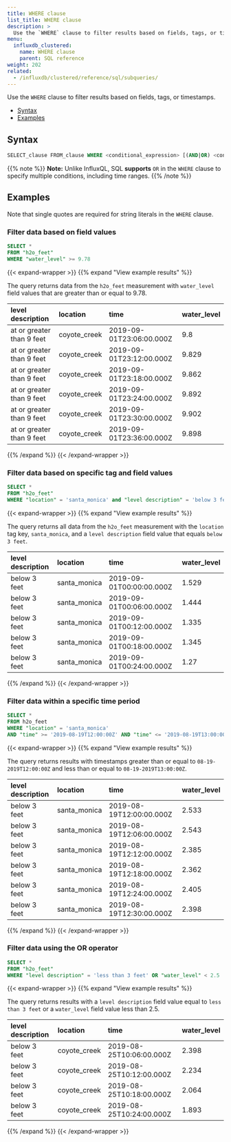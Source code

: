 ```yaml
---
title: WHERE clause
list_title: WHERE clause
description: > 
  Use the `WHERE` clause to filter results based on fields, tags, or timestamps.
menu:
  influxdb_clustered:
    name: WHERE clause
    parent: SQL reference
weight: 202
related:
  - /influxdb/clustered/reference/sql/subqueries/
---
```


Use the `WHERE` clause to filter results based on fields, tags, or timestamps.

- [Syntax](#syntax)
- [Examples](#examples)

## Syntax

```sql
SELECT_clause FROM_clause WHERE <conditional_expression> [(AND|OR) <conditional_expression> [...]]
```

{{% note %}}
**Note:** Unlike InfluxQL, SQL **supports** `OR` in the `WHERE` clause to specify multiple conditions, including time ranges.
{{% /note %}}

## Examples

Note that single quotes are required for string literals in the `WHERE` clause. 

### Filter data based on field values

```sql
SELECT * 
FROM "h2o_feet" 
WHERE "water_level" >= 9.78
```

{{< expand-wrapper >}}
{{% expand "View example results" %}}

The query returns data from the `h2o_feet` measurement with `water_level` field values
that are greater than or equal to 9.78.

| level description         | location     | time                     | water_level |
| :------------------------ | :----------- | :----------------------- | :---------- |
| at or greater than 9 feet | coyote_creek | 2019-09-01T23:06:00.000Z | 9.8         |
| at or greater than 9 feet | coyote_creek | 2019-09-01T23:12:00.000Z | 9.829       |
| at or greater than 9 feet | coyote_creek | 2019-09-01T23:18:00.000Z | 9.862       |
| at or greater than 9 feet | coyote_creek | 2019-09-01T23:24:00.000Z | 9.892       |
| at or greater than 9 feet | coyote_creek | 2019-09-01T23:30:00.000Z | 9.902       |
| at or greater than 9 feet | coyote_creek | 2019-09-01T23:36:00.000Z | 9.898       |

{{% /expand %}}
{{< /expand-wrapper >}}


### Filter data based on specific tag and field values

```sql
SELECT * 
FROM "h2o_feet" 
WHERE "location" = 'santa_monica' and "level description" = 'below 3 feet' 
```

{{< expand-wrapper >}}
{{% expand "View example results" %}}

The query returns all data from the `h2o_feet` measurement with the `location` tag key, `santa_monica`,
and a `level description` field value that equals `below 3 feet`.

| level description | location     | time                     | water_level |
| :---------------- | :----------- | :----------------------- | :---------- |
| below 3 feet      | santa_monica | 2019-09-01T00:00:00.000Z | 1.529       |
| below 3 feet      | santa_monica | 2019-09-01T00:06:00.000Z | 1.444       |
| below 3 feet      | santa_monica | 2019-09-01T00:12:00.000Z | 1.335       |
| below 3 feet      | santa_monica | 2019-09-01T00:18:00.000Z | 1.345       |
| below 3 feet      | santa_monica | 2019-09-01T00:24:00.000Z | 1.27        |

{{% /expand %}}
{{< /expand-wrapper >}}

###  Filter data within a specific time period

```sql
SELECT *
FROM h2o_feet 
WHERE "location" = 'santa_monica'
AND "time" >= '2019-08-19T12:00:00Z' AND "time" <= '2019-08-19T13:00:00Z'
```

{{< expand-wrapper >}}
{{% expand "View example results" %}}

The query returns results with timestamps greater than or equal to `08-19-2019T12:00:00Z` and
less than or equal to  `08-19-2019T13:00:00Z`.

| level description | location     | time                     | water_level |
| :---------------- | :----------- | :----------------------- | :---------- |
| below 3 feet      | santa_monica | 2019-08-19T12:00:00.000Z | 2.533       |
| below 3 feet      | santa_monica | 2019-08-19T12:06:00.000Z | 2.543       |
| below 3 feet      | santa_monica | 2019-08-19T12:12:00.000Z | 2.385       |
| below 3 feet      | santa_monica | 2019-08-19T12:18:00.000Z | 2.362       |
| below 3 feet      | santa_monica | 2019-08-19T12:24:00.000Z | 2.405       |
| below 3 feet      | santa_monica | 2019-08-19T12:30:00.000Z | 2.398       |

{{% /expand %}}
{{< /expand-wrapper >}}

### Filter data using the OR operator

```sql
SELECT *
FROM "h2o_feet"
WHERE "level description" = 'less than 3 feet' OR "water_level" < 2.5
```

{{< expand-wrapper >}}
{{% expand "View example results" %}}

The query returns results with a `level description` field value equal to `less than 3 feet` or a `water_level` field value less than 2.5.

| level description | location     | time                     | water_level |
| :---------------- | :----------- | :----------------------- | :---------- |
| below 3 feet      | coyote_creek | 2019-08-25T10:06:00.000Z | 2.398       |
| below 3 feet      | coyote_creek | 2019-08-25T10:12:00.000Z | 2.234       |
| below 3 feet      | coyote_creek | 2019-08-25T10:18:00.000Z | 2.064       |
| below 3 feet      | coyote_creek | 2019-08-25T10:24:00.000Z | 1.893       |

{{% /expand %}}
{{< /expand-wrapper >}}
